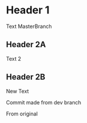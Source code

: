 # Header 1

Text
MasterBranch
## Header 2A

Text 2

## Header 2B

New Text



Commit made from dev branch


From original

